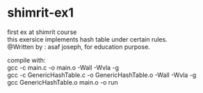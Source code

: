 # shimrit-ex1
first ex at shimrit course <br />
this exersice implements hash table under certain rules. <br />
@Written by : asaf joseph, for education purpose.

compile with: <br />
gcc -c main.c -o main.o -Wall -Wvla -g <br />
gcc -c GenericHashTable.c -o GenericHashTable.o -Wall -Wvla -g <br />
gcc GenericHashTable.o main.o -o run
